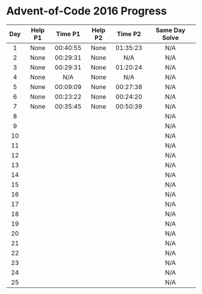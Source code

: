 # Advent-of-Code 2016 Progress

| Day  | Help P1 | Time P1  | Help P2 | Time P2  | Same Day Solve |
| :--: | :-----: | :------: | :-----: | :------: | :------------: |
|  1   |  None   | 00:40:55 |  None   | 01:35:23 |      N/A       |
|  2   |  None   | 00:29:31 |  None   |    N/A   |      N/A       |
|  3   |  None   | 00:29:31 |  None   | 01:20:24 |      N/A       |
|  4   |  None   |   N/A    |  None   |    N/A   |      N/A       |
|  5   |  None   | 00:09:09 |  None   | 00:27:38 |      N/A       |
|  6   |  None   | 00:23:22 |  None   | 00:24:20 |      N/A       |
|  7   |  None   | 00:35:45 |  None   | 00:50:39 |      N/A       |
|  8   |         |          |         |          |      N/A       |
|  9   |         |          |         |          |      N/A       |
|  10  |         |          |         |          |      N/A       |
|  11  |         |          |         |          |      N/A       |
|  12  |         |          |         |          |      N/A       |
|  13  |         |          |         |          |      N/A       |
|  14  |         |          |         |          |      N/A       |
|  15  |         |          |         |          |      N/A       |
|  16  |         |          |         |          |      N/A       |
|  17  |         |          |         |          |      N/A       |
|  18  |         |          |         |          |      N/A       |
|  19  |         |          |         |          |      N/A       |
|  20  |         |          |         |          |      N/A       |
|  21  |         |          |         |          |      N/A       |
|  22  |         |          |         |          |      N/A       |
|  23  |         |          |         |          |      N/A       |
|  24  |         |          |         |          |      N/A       |
|  25  |         |          |         |          |      N/A       |